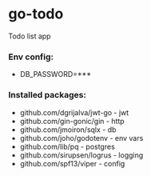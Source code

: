 # go-todo
Todo list app

### Env config:
- DB_PASSWORD=***

### Installed packages:
- github.com/dgrijalva/jwt-go - jwt
- github.com/gin-gonic/gin - http
- github.com/jmoiron/sqlx - db
- github.com/joho/godotenv - env vars
- github.com/lib/pq - postgres
- github.com/sirupsen/logrus - logging
- github.com/spf13/viper - config
